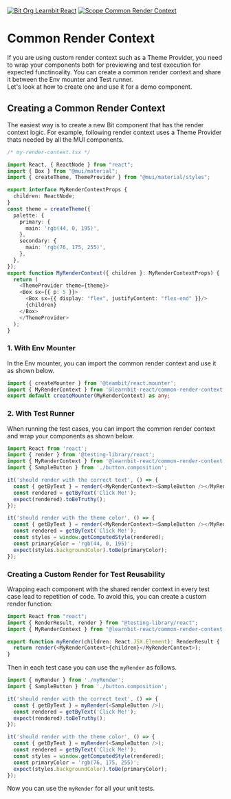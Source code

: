 [![Bit Org Learnbit React](https://img.shields.io/badge/Bit-@learnbit--react-2C00C3)](https://bit.cloud/learnbit-react)
[![Scope Common Render Context](https://img.shields.io/badge/Scope-Common--Render--Context_(4)-820596)](https://bit.cloud/learnbit-react/common-render-context)

# Common Render Context
If you are using custom render context such as a Theme Provider, you need to wrap your components both for previewing and test execution for expected functinoality. You can create a common render context and share it between the Env mounter and Test runner.  
Let's look at how to create one and use it for a demo component. 

## Creating a Common Render Context
The easiest way is to create a new Bit component that has the render context logic. For example, following render context uses a Theme Provider thats needed by all the MUI components.

```ts
/* my-render-context.tsx */

import React, { ReactNode } from "react";
import { Box } from "@mui/material";
import { createTheme, ThemeProvider } from "@mui/material/styles";

export interface MyRenderContextProps {
  children: ReactNode;
}
const theme = createTheme({
  palette: {
    primary: {
      main: 'rgb(44, 0, 195)',
    },
    secondary: {
      main: 'rgb(76, 175, 255)',
    },
  },
});
export function MyRenderContext({ children }: MyRenderContextProps) {
  return (
    <ThemeProvider theme={theme}>
    <Box sx={{ p: 5 }}>
      <Box sx={{ display: "flex", justifyContent: "flex-end" }}/>
      {children}
    </Box>
    </ThemeProvider>
  );
}
```

### 1. With Env Mounter

In the Env mounter, you can import the common render context and use it as shown below.

```ts
import { createMounter } from '@teambit/react.mounter';
import { MyRenderContext } from '@learnbit-react/common-render-context.render.my-render-context';
export default createMounter(MyRenderContext) as any;

```

### 2. With Test Runner
When running the test cases, you can import the common render context and wrap your components as shown below.

```ts
import React from 'react';
import { render } from '@testing-library/react';
import { MyRenderContext } from '@learnbit-react/common-render-context.render.my-render-context';
import { SampleButton } from './button.composition';

it('should render with the correct text', () => {
  const { getByText } = render(<MyRenderContext><SampleButton /></MyRenderContext>);
  const rendered = getByText('Click Me!');
  expect(rendered).toBeTruthy();
});

it('should render with the theme color', () => {
  const { getByText } = render(<MyRenderContext><SampleButton /></MyRenderContext>);
  const rendered = getByText('Click Me!');
  const styles = window.getComputedStyle(rendered);
  const primaryColor = 'rgb(44, 0, 195)';
  expect(styles.backgroundColor).toBe(primaryColor);
});
```

### Creating a Custom Render for Test Reusability
Wrapping each component with the shared render context in every test case lead to repetition of code. To avoid this, you can create a custom render function:

```ts
import React from "react";
import { RenderResult, render } from "@testing-library/react";
import { MyRenderContext } from "@learnbit-react/common-render-context.render.my-render-context";

export function myRender(children: React.JSX.Element): RenderResult {
  return render(<MyRenderContext>{children}</MyRenderContext>);
}
```

Then in each test case you can use the `myRender` as follows.

```ts
import { myRender } from './myRender';
import { SampleButton } from './button.composition';

it('should render with the correct text', () => {
  const { getByText } = myRender(<SampleButton />);
  const rendered = getByText('Click Me!');
  expect(rendered).toBeTruthy();
});

it('should render with the theme color', () => {
  const { getByText } = myRender(<SampleButton />);
  const rendered = getByText('Click Me!');
  const styles = window.getComputedStyle(rendered);
  const primaryColor = 'rgb(76, 175, 255)';
  expect(styles.backgroundColor).toBe(primaryColor);
});
```

Now you can use the `myRender` for all your unit tests.
